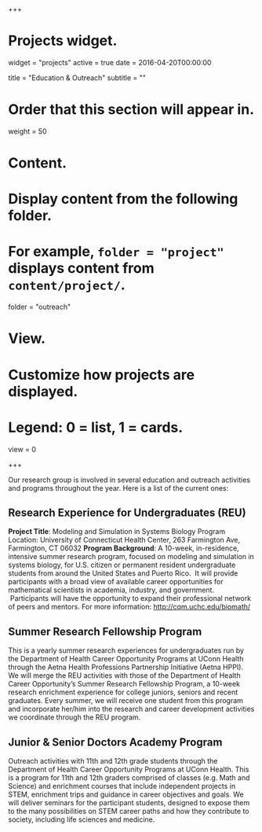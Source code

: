 +++
# Projects widget.
widget = "projects"
active = true
date = 2016-04-20T00:00:00

title = "Education & Outreach"
subtitle = ""

# Order that this section will appear in.
weight = 50

# Content.
# Display content from the following folder.
# For example, `folder = "project"` displays content from `content/project/`.
folder = "outreach"

# View.
# Customize how projects are displayed.
# Legend: 0 = list, 1 = cards.
view = 0



+++



Our research group is involved in several education and outreach activities and programs throughout the year. Here is a list of the current ones:

## Research Experience for Undergraduates (REU)
__Project Title__: Modeling and Simulation in Systems Biology
Program Location: University of Connecticut Health Center, 263 Farmington Ave, Farmington, CT 06032
__Program Background__: A 10-week, in-residence, intensive summer research program, focused on modeling and simulation in systems biology, for U.S. citizen or permanent resident undergraduate students from around the United States and Puerto Rico.  It will provide participants with a broad view of available career opportunities for mathematical scientists in academia, industry, and government.  Participants will have the opportunity to expand their professional network of peers and mentors.
For more information: http://cqm.uchc.edu/biomath/

## Summer Research Fellowship Program
This is a yearly summer research experiences for undergraduates run by the Department of Health Career Opportunity Programs at UConn Health through the Aetna Health Professions Partnership Initiative (Aetna HPPI). We will merge the REU activities with those of the Department of Health Career Opportunity’s Summer Research Fellowship Program, a 10-week research enrichment experience for college juniors, seniors and recent graduates. Every summer, we will receive one student from this program and incorporate her/him into the research and career development activities we coordinate through the REU program.

## Junior  & Senior Doctors Academy Program
Outreach activities with 11th and 12th grade students through the Department of Health Career Opportunity Programs at UConn Health.  This is a program for 11th and 12th graders comprised of classes (e.g. Math and Science) and enrichment courses that include independent projects in STEM, enrichment trips and guidance in career objectives and goals. We will deliver seminars for the participant students, designed to expose them to the many possibilities on STEM career paths and how they contribute to society, including life sciences and medicine.



